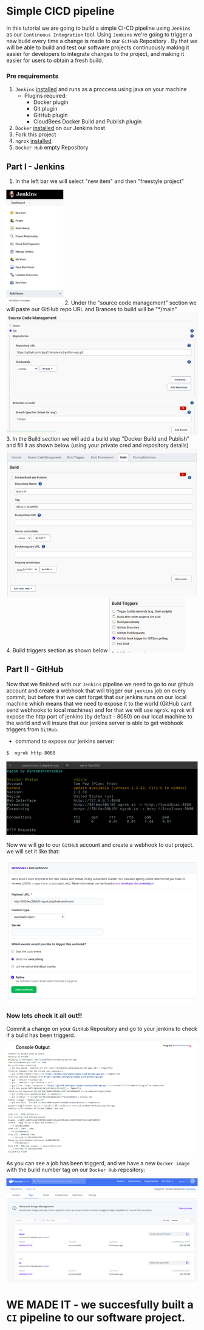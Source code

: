 # Simple CICD pipeline
In this tutorial we are going to build a simple CI-CD pipeline using `Jenkins` as our `Continuous Integration` tool. Using `Jenkins` we're going to trigger a new build every time a change is made to our `GitHub` Repository . By that we will be able to build and test our software projects continuously making it easier for developers to integrate changes to the project, and making it easier for users to obtain a fresh build.
### Pre requirements
1. `Jenkins` [installed](https://www.jenkins.io/doc/book/installing/) and runs as a proccess using java on your machine
   - Plugins required:
     - Docker plugin
     - Git plugin
     - GitHub plugin
     - CloudBees Docker Build and Publish plugin 
2. `Docker` [installed](https://docs.docker.com/get-docker/) on our Jenkins host
3. Fork this project
4. `ngrok` [installed](https://ngrok.com/download)
5. `Docker Hub` empty Repository

## Part I - Jenkins
1. In the left bar we will select "new item" and then "freestyle project"
<img src="images/Screenshot%20from%202021-05-17%2015-54-58.png" width="150" >
2. Under the "source code management" section we will paste our GitHub repo URL and Brances to build will be "*/main"
<img src="images/Screenshot%20from%202021-05-17%2016-20-40.png" >
3. In the Build section we will add a build step "Docker Build and Publish" and fill it as shown below (using your private cred and repository details) 
<img src="images/Screenshot%20from%202021-05-17%2016-23-53.png" >
4. Build triggers section as shown below
<img src="images/Screenshot%20from%202021-05-17%2016-31-47.png" width="200" >

## Part II - GitHub
Now that we finished with our `Jenkins` pipeline we need to go to our github account and create a webhook that will trigger our `jenkins` job on every commit, but before that we cant forget that our jenkins runs on our local machine which means that we need to expose it to the world (GitHub cant send webhooks to local machines) and for that we will use `ngrok`. `ngrok` will expose the http port of jenkins (by default - 8080) on our local machine to the world and will insure that our jenkins server is able to get webhook triggers from `GitHub`.
* command to expose our jenkins server:
 ```bash
$  ngrok http 8080
```
<img src="images/Screenshot%20from%202021-05-17%2016-54-02.png" >



Now we will go to our `GitHub` account and create a webhook to out project.
we will set it like that:



<img src="images/Screenshot%20from%202021-05-17%2017-00-12.png" >

### Now lets check it all out!!

Commit a change on your `GitHub` Repository  and go to your jenkins to check if a build has been triggerd. 
<img src="images/Screenshot%20from%202021-05-17%2017-15-04.png" >


As you can see a job has been triggerd,
and we have a new `Docker image` with the build number tag on our `Docker Hub` repository:


<img src="images/Screenshot%20from%202021-05-17%2017-23-51.png" >

# WE MADE IT - we succesfully built a `CI` pipeline to our software project.
